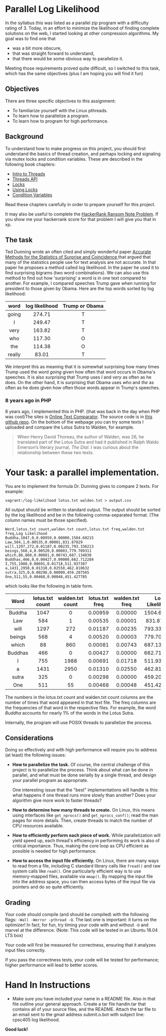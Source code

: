 # Parallel Log Likelihood 

In the syllabus this was listed as a parallel zip program with a difficulty rating of 3. Today, in an effort to minimize the likelihood of finding complete solutions on the web, I started looking at other compression algorithms. My goal was to find one that 

* was a bit more obscure, 
* that was straight forward to understand, 
* that there would be some obvious way to parallelize it. 

Meeting those requirements proved quite difficult, so I switched to this task, which has the same objectives (plus I am hoping you will find it fun)

## Objectives

There are three specific objectives to this assignment:

* To familiarize yourself with the Linux pthreads.
* To learn how to parallelize a program.
* To learn how to program for high performance.

## Background

To understand how to make progress on this project, you should first
understand the basics of thread creation, and perhaps locking and signaling
via mutex locks and condition variables. These are described in the following
book chapters:

- [Intro to Threads](http://pages.cs.wisc.edu/~remzi/OSTEP/threads-intro.pdf)
- [Threads API](http://pages.cs.wisc.edu/~remzi/OSTEP/threads-api.pdf)
- [Locks](http://pages.cs.wisc.edu/~remzi/OSTEP/threads-locks.pdf)
- [Using Locks](http://pages.cs.wisc.edu/~remzi/OSTEP/threads-locks-usage.pdf)
- [Condition Variables](http://pages.cs.wisc.edu/~remzi/OSTEP/threads-cv.pdf)

Read these chapters carefully in order to prepare yourself for this project.

It may also be useful to complete the [HackerRank Ransom Note Problem](https://www.hackerrank.com/challenges/ctci-ransom-note/problem). If you show me your hackerrank score for that problem I will give you that in xp.

## The task

Ted Dunning wrote an often cited and simply wonderful paper [Accurate Methods for the Statistics of Surprise and Coincidence ](http://aclweb.org/anthology/J93-1003) that argued that many of the statistics people use for text analysis are not accurate. In that paper he proposes a method called log likelihood. In the paper he used it to find surprising bigrams (two word combinations). We can also  use this method to find out how 'surprising' a word is in one text compared to another.  For example, I compared speeches Trump gave when running for president to those given by Obama. Here are the  top words sorted by log likelihood:

word | log likelihood | Trump or Obama
:---: | :---: | :--:
going | 274.71| T
I | 249.47 | T
very | 163.82 | T
who | 117.30 | O
the | 114.38 | O
really | 83.01 | T

We interpret this as meaning that it is somewhat surprising how many times Trump used the word *going* given how often that word occurs in Obama's speeches. It is also surprising that Trump uses *I* and *very* as often as he does. On the other hand, it is surprising that Obama uses *who* and *the* as often as he does given how often those words appear in Trump's speeches. 

### 8 years ago in PHP
8 years ago, I implemented this in PHP. (that was back in the day when PHP was cool)The sites is [Online Text Comparator](http://guidetodatamining.com/ngramAnalyzer/comparator.php). The source code is in [this github repo](https://github.com/zacharski/ngramAnalyzer).  On the bottom of the webpage you can try some texts I uploaded and compare the Lotus Sutra to Walden, for example.

> When Henry David Thoreau, the author of Walden, was 26, he translated part of the Lotus Sutra and had it published in Ralph Waldo Emerson’s literary journal, *The Dial*.  I was curious about the relationship between these two texts.

# Your task: a parallel implementation.
You are to implement the formula Dr. Dunning gives to compare 2 texts. For example:

	vagrant:/log-likelihood lotus.txt walden.txt > output.csv 

All output should be written to standard output.  The output should be sorted by the  log likelihood and be in the following comma-separated format. (The column names must be those specified).

	Word,lotus.txt count,walden.txt count,lotus.txt freq,walden.txt freq,Log Likelihood
	Buddha,1047,0,0.00959,0.00000,1504.60215
	Law,584,1,0.00535,0.00001,831.87029 
	will,1297,272,0.01187,0.00235,793.336213 
	beings,568,4,0.00520,0.00003,779.709311 
	which,88,860,0.00081,0.00743,687.134838 
	Buddhas,466,0,0.00427,0.00000,662.712284 
	I,755,1988,0.00691,0.01718,511.937387 
	a,1431,2950,0.01310,0.02550,462.810632 
	sutra,325,0,0.00298,0.00000,459.207565 
	One,511,55,0.00468,0.00048,451.427785

which looks like the following in table form.

Word|lotus.txt count|walden.txt count|lotus.txt freq|walden.txt freq|Log Likelihood
:--: | :--: | :--: | :--: | :--: | :---:
Buddha|1047|0|0.00959|0.00000|1504.60215
Law|584|1|0.00535|0.00001|831.87029 
will|1297|272|0.01187|0.00235|793.336213 
beings|568|4|0.00520|0.00003|779.709311 
which|88|860|0.00081|0.00743|687.134838 
Buddhas|466|0|0.00427|0.00000|662.712284 
I|755|1988|0.00691|0.01718|511.937387 
a|1431|2950|0.01310|0.02550|462.810632 
sutra|325|0|0.00298|0.00000|459.207565 
One|511|55|0.00468|0.00048|451.427785

The numbers in the lotus.txt count and walden.txt count columns are the number of times that word appeared in that text file. The freq columns are the frequencies of that word in the respective files. For example, the word *Buddha* accounts for nearly 1% of the words in the Lotus Sutra. 


Internally, the program will use POSIX threads to parallelize the process.  

## Considerations

Doing so effectively and with high performance will require you to address (at
least) the following issues:

- **How to parallelize the task.** Of course, the central challenge of
    this project is to parallelize the process. Think about what
    can be done in parallel, and what must be done serially by a single
    thread, and design your parallel program as appropriate.

    One interesting issue that the "best" implementations will handle is this:
    what happens if one thread runs more slowly than another? Does your algorithm give more work to faster threads? 

- **How to determine how many threads to create.** On Linux, this means using
    interfaces like `get_nprocs()` and `get_nprocs_conf()`; read the man pages
    for more details. Then, create threads to match the number of CPU
    resources available.

- **How to efficiently perform each piece of work.** While parallelization
    will yield speed up, each thread's efficiency in performing its work
     is also of critical importance. Thus, making the core
     loop as CPU efficient as possible is needed for high
    performance. 

- **How to access the input file efficiently.** On Linux, there are many ways
    to read from a file, including C standard library calls like `fread()` and
    raw system calls like `read()`. One particularly efficient way is to use
    memory-mapped files, available via `mmap()`. By mapping the input file
    into the address space, you can then access bytes of the input file via
    pointers and do so quite efficiently. 


## Grading

Your code should compile (and should be compiled) with the following flags:
`-Wall -Werror -pthread -O`. The last one is important: it turns on the
optimizer! In fact, for fun, try timing your code with and without `-O` and
marvel at the difference. (Note: This code will be tested in an Ubuntu 18.04 LTS box)

Your code will first be measured for correctness, ensuring that it analyzes input
files correctly.

If you pass the correctness tests, your code will be tested for performance;
higher performance will lead to better scores.

# Hand In Instructions
* Make sure you have included your name in a  README file. Also in that file outline your general approach.
Create a tar file handin.tar that contains all of your source files, and the README.
Attach the tar file to an email sent to the gmail address submit.o.bot with subject line: cpsc405 log likelihood.

**Good luck!**






